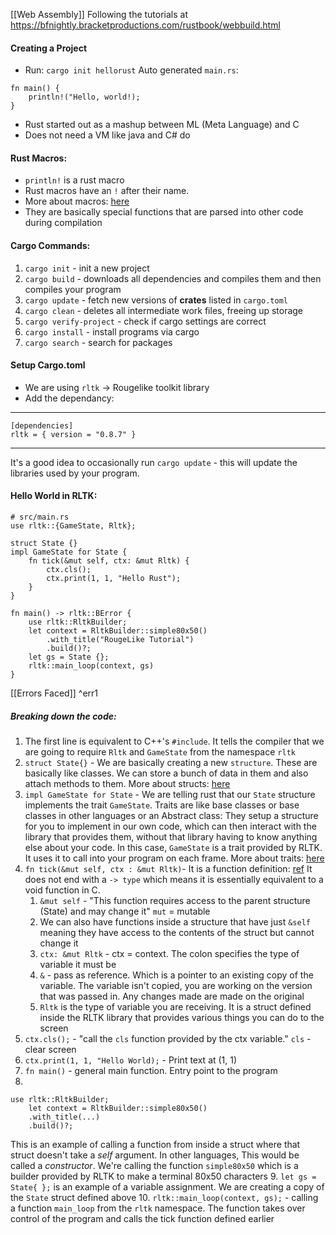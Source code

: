 [[Web Assembly]]
Following the tutorials at https://bfnightly.bracketproductions.com/rustbook/webbuild.html

#### Creating a Project
- Run: `cargo init hellorust`
Auto generated `main.rs`:
```
fn main() {
	println!("Hello, world!);
}
```
- Rust started out as a mashup between ML (Meta Language) and C
- Does not need a VM like java and C# do

#### Rust Macros:
- `println!` is a rust macro
- Rust macros have an `!` after their name.
- More about macros: [here](https://doc.rust-lang.org/1.2.0/book/macros.html)
- They are basically special functions that are parsed into other code during compilation

#### Cargo Commands:
1. `cargo init` - init a new project
2. `cargo build` - downloads all dependencies and compiles them and then compiles your program
3. `cargo update` - fetch new versions of **crates** listed in `cargo.toml`
4. `cargo clean` - deletes all intermediate work files, freeing up storage
5. `cargo verify-project` - check if cargo settings are correct
6. `cargo install` - install programs via cargo
7. `cargo search` - search for packages

#### Setup Cargo.toml
- We are using `rltk` -> Rougelike toolkit library
- Add the dependancy:
---
  ```
[dependencies]
rltk = { version = "0.8.7" }
```
---
It's a good idea to occasionally run `cargo update` - this will update the libraries used by your program.

#### Hello World in RLTK:
```
# src/main.rs
use rltk::{GameState, Rltk};

struct State {}
impl GameState for State {
    fn tick(&mut self, ctx: &mut Rltk) {
        ctx.cls();
        ctx.print(1, 1, "Hello Rust");
    }
}

fn main() -> rltk::BError {
    use rltk::RltkBuilder;
    let context = RltkBuilder::simple80x50()
        .with_title("RougeLike Tutorial")
        .build()?;
    let gs = State {};
    rltk::main_loop(context, gs)
}
```
[[Errors Faced]] ^err1

##### Breaking down the code:
1. The first line is equivalent to C++'s `#include`. It tells the compiler that we are going to require `Rltk` and `GameState` from the namespace `rltk`
2. `struct State{}` - We are basically creating a new `structure`. These are basically like classes. We can store a bunch of data in them and also attach methods to them. More about structs: [here](https://doc.rust-lang.org/book/ch05-00-structs.html)
3. `impl GameState for State` - We are telling rust that our `State` structure implements the trait `GameState`. Traits are like base classes or base classes in other languages or an Abstract class: They setup a structure for you to implement in our own code, which can then interact with the library that provides them, without that library having to know anything else about your code.
   In this case, `GameState`  is a trait provided by RLTK. It uses it to call into your program on each frame.
   More about traits: [here](https://doc.rust-lang.org/book/ch10-02-traits.html)
4. `fn tick(&mut self, ctx : &mut Rltk)`- It is a function definition: [ref](https://doc.rust-lang.org/book/ch03-03-how-functions-work.html)
   It does not end with a `-> type` which means it is essentially equivalent to a void function in C.
	1. `&mut self` - "This function requires access to the parent structure (State) and may change it" `mut` = mutable
	2. We can also have functions inside a structure that have just `&self` meaning they have access  to the contents of the struct but cannot change it
	3. `ctx: &mut Rltk` - ctx = context. The colon specifies the type of variable it must be
	4. `&` - pass as reference. Which is a pointer to an existing copy of the variable. The variable isn't copied, you are working on the version that was passed in. Any changes made are made on the original
	5. `Rltk` is the type of variable you are receiving. It is a struct defined inside the RLTK library that provides various things you can do to the screen
5. `ctx.cls();` - "call the `cls` function provided by the ctx variable." `cls` - clear screen
6. `ctx.print(1, 1, "Hello World);` - Print text at (1, 1)
7. `fn main()` - general main function. Entry point to the program
8. 
```
use rltk::RltkBuilder;
	let context = RltkBuilder::simple80x50()
	.with_title(...)
	.build()?;
``` 
This is an example of calling a function from inside a struct where that struct doesn't take a *self* argument. In other languages, This would be called a *constructor*.
We're calling the function `simple80x50` which is a builder provided by RLTK to make a terminal 80x50 characters
9. `let gs = State{ };` is an example of a variable assignment. We are creating a copy of the `State` struct defined above
10. `rltk::main_loop(context, gs);` - calling a function `main_loop` from the `rltk` namespace. The function takes over control of the program and calls the tick function defined earlier